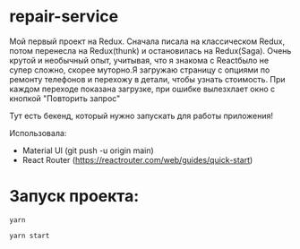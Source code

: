 # repair-service
Мой первый проект на Redux. Сначала писала на классическом  Redux, потом перенесла на Redux(thunk) и остановилась на Redux(Saga). 
Очень крутой и необычный опыт, учитывая, что я знакома с Reactбыло не супер сложно, скорее муторно.Я загружаю страницу с опциями по ремонту телефонов и перехожу в детали, чтобы узнать стоимость. 
При каждом переходе показана загрузке, при ошибке вылезхлает окно с кнопкой "Повторить запрос"
 
 Тут есть бекенд, который нужно запускать для работы приложения!
 
 Использовала:
 - Material UI (git push -u origin main)
 - React Router (https://reactrouter.com/web/guides/quick-start)















# Запуск проекта:

`yarn`

`yarn start`
